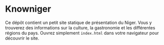 # Knowniger

Ce dépôt contient un petit site statique de présentation du Niger. Vous y
trouverez des informations sur la culture, la gastronomie et les différentes
régions du pays. Ouvrez simplement `index.html` dans votre navigateur pour
découvrir le site.
